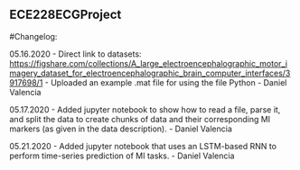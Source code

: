 ## ECE228ECGProject

#Changelog:

05.16.2020 - Direct link to datasets: https://figshare.com/collections/A_large_electroencephalographic_motor_imagery_dataset_for_electroencephalographic_brain_computer_interfaces/3917698/1 - Uploaded an example .mat file for using the file Python - Daniel Valencia

05.17.2020 - Added jupyter notebook to show how to read a file, parse it, and split the data to create chunks of data and their corresponding MI markers (as given in the data description). - Daniel Valencia

05.21.2020 - Added jupyter notebook that uses an LSTM-based RNN to perform time-series prediction of MI tasks. - Daniel Valencia